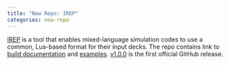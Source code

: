 ```yaml
---
title: "New Repo: IREP"
categories: new-repo
---
```


[IREP](https://github.com/LLNL/irep) is a tool that enables mixed-language simulation codes to use a common, Lua-based format for their input decks. The repo contains link to [build documentation](https://irep.readthedocs.io/en/latest/build.html) and [examples](https://github.com/LLNL/irep/tree/main/examples). [v1.0.0](https://github.com/LLNL/irep/releases/tag/v1.0.0) is the first official GitHub release.
